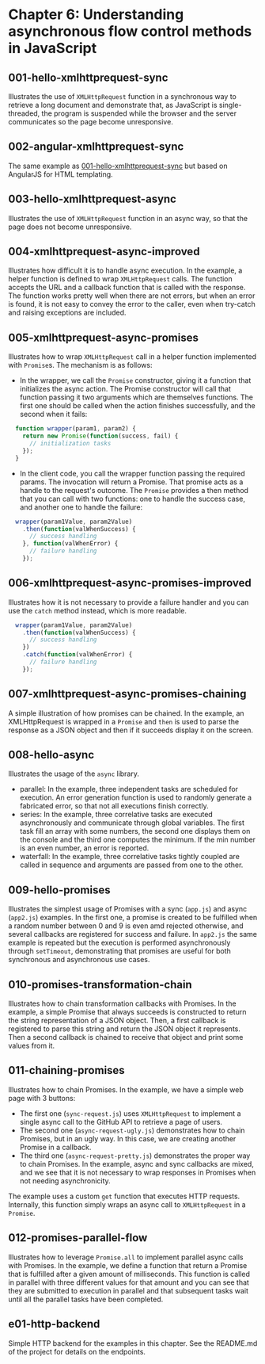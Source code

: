 Chapter 6: Understanding asynchronous flow control methods in JavaScript
========================================================================

## 001-hello-xmlhttprequest-sync
Illustrates the use of `XMLHttpRequest` function in a synchronous way to retrieve a long document and demonstrate that, as JavaScript is single-threaded, the program is suspended while the browser and the server communicates so the page become unresponsive.

## 002-angular-xmlhttprequest-sync
The same example as [001-hello-xmlhttprequest-sync](001-hello-xmlhttprequest-sync) but based on AngularJS for HTML templating.

## 003-hello-xmlhttprequest-async
Illustrates the use of `XMLHttpRequest` function in an async way, so that the page does not become unresponsive.

## 004-xmlhttprequest-async-improved
Illustrates how difficult it is to handle async execution. In the example, a helper function is defined to wrap `XMLHttpRequest` calls. The function accepts the URL and a callback function that is called with the response.
The function works pretty well when there are not errors, but when an error is found, it is not easy to convey the error to the caller, even when try-catch and raising exceptions are included.

## 005-xmlhttprequest-async-promises
Illustrates how to wrap `XMLHttpRequest` call in a helper function implemented with `Promise`s. The mechanism is as follows:
+ In the wrapper, we call the `Promise` constructor, giving it a function that initializes the async action. The Promise constructor will call that function passing it two arguments which are themselves functions. The first one should be called when the action finishes successfully, and the second when it fails:
```javascript
  function wrapper(param1, param2) {
    return new Promise(function(success, fail) {
      // initialization tasks
    });
  }
```
+ In the client code, you call the wrapper function passing the required params. The invocation will return a Promise. That promise acts as a handle to the request's outcome. The `Promise` provides a then method that you can call with two functions: one to handle the success case, and another one to handle the failure:
```javascript
  wrapper(param1Value, param2Value)
    .then(function(valWhenSuccess) {
      // success handling
    }, function(valWhenError) {
      // failure handling
    });
```
## 006-xmlhttprequest-async-promises-improved
Illustrates how it is not necessary to provide a failure handler and you can use the `catch` method instead, which is more readable.
```javascript
  wrapper(param1Value, param2Value)
    .then(function(valWhenSuccess) {
      // success handling
    })
    .catch(function(valWhenError) {
      // failure handling
    });
```
## 007-xmlhttprequest-async-promises-chaining
A simple illustration of how promises can be chained. In the example, an XMLHttpRequest is wrapped in a `Promise` and `then` is used to parse the response as a JSON object and then if it succeeds display it on the screen.

## 008-hello-async
Illustrates the usage of the `async` library.
+ parallel: In the example, three independent tasks are scheduled for execution. An error generation function is used to randomly generate a fabricated error, so that not all executions finish correctly.
+ series: In the example, three correlative tasks are executed asynchronously and communicate through global variables. The first task fill an array with some numbers, the second one displays them on the console and the third one computes the minimum. If the min number is an even number, an error is reported.
+ waterfall: In the example, three correlative tasks tightly coupled are called in sequence and arguments are passed from one to the other.

## 009-hello-promises
Illustrates the simplest usage of Promises with a sync (`app.js`) and async (`app2.js`) examples. In the first one, a promise is created to be fulfilled when a random number between 0 and 9 is even amd rejected otherwise, and several callbacks are registered for success and failure.
In `app2.js` the same example is repeated but the execution is performed asynchronously through `setTimeout`, demonstrating that promises are useful for both synchronous and asynchronous use cases.

## 010-promises-transformation-chain
Illustrates how to chain transformation callbacks with Promises. In the example, a simple Promise that always succeeds is constructed to return the string representation of a JSON object. Then, a first callback is registered to parse this string and return the JSON object it represents. Then a second callback is chained to receive that object and print some values from it.

## 011-chaining-promises
Illustrates how to chain Promises. In the example, we have a simple web page with 3 buttons:
+ The first one (`sync-request.js`) uses `XMLHttpRequest` to implement a single async call to the GitHub API to retrieve a page of users.
+ The second one (`async-request-ugly.js`) demonstrates how to chain Promises, but in an ugly way. In this case, we are creating another Promise in a callback.
+ The third one (`async-request-pretty.js`) demonstrates the proper way to chain Promises. In the example, async and sync callbacks are mixed, and we see that it is not necessary to wrap responses in Promises when not needing asynchronicity.

The example uses a custom `get` function that executes HTTP requests. Internally, this function simply wraps an async call to `XMLHttpRequest` in a `Promise`.

## 012-promises-parallel-flow
Illustrates how to leverage `Promise.all` to implement parallel async calls with Promises. In the example, we define a function that return a Promise that is fulfilled after a given amount of milliseconds. This function is called in parallel with three different values for that amount and you can see that they are submitted to execution in parallel and that subsequent tasks wait until all the parallel tasks have been completed.

## e01-http-backend
Simple HTTP backend for the examples in this chapter. See the README.md of the project for details on the endpoints.
